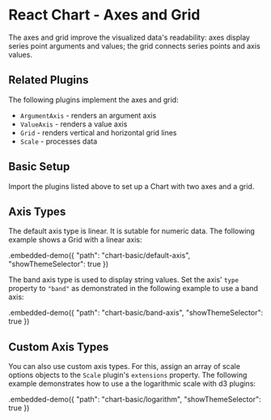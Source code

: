# React Chart - Axes and Grid

The axes and grid improve the visualized data's readability: axes display series point arguments and values; the grid connects series points and axis values.

## Related Plugins

The following plugins implement the axes and grid:

- `ArgumentAxis` - renders an argument axis
- `ValueAxis` - renders a value axis
- `Grid` - renders vertical and horizontal grid lines
- `Scale` - processes data

## Basic Setup

Import the plugins listed above to set up a Chart with two axes and a grid.

## Axis Types

The default axis type is linear. It is sutable for numeric data. The following example shows a Grid with a linear axis:

.embedded-demo({ "path": "chart-basic/default-axis", "showThemeSelector": true })

The band axis type is used to display string values. Set the axis' `type` property to `"band"` as demonstrated in the following example to use a band axis:

.embedded-demo({ "path": "chart-basic/band-axis", "showThemeSelector": true })

## Custom Axis Types

You can also use custom axis types. For this, assign an array of scale options objects to the `Scale` plugin's `extensions` property. The following example demonstrates how to use a the logarithmic scale with d3 plugins:

.embedded-demo({ "path": "chart-basic/logarithm", "showThemeSelector": true })
